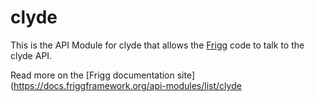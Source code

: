 # clyde
    
This is the API Module for clyde that allows the [Frigg](https://friggframework.org) code to talk to the clyde API.

Read more on the [Frigg documentation site](https://docs.friggframework.org/api-modules/list/clyde